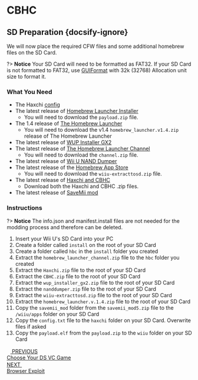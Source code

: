 # CBHC

## SD Preparation {docsify-ignore}

We will now place the required CFW files and some additional homebrew files on the SD Card.

?> **Notice**
    Your SD Card will need to be formatted as FAT32. If your SD Card is not formatted to FAT32, use [GUIFormat](http://www.ridgecrop.demon.co.uk/index.htm?guiformat.htm) with 32k (32768) Allocation unit size to format it.

### What You Need

- The Haxchi <a href="docs/files/config.txt" download>config</a>
- The latest release of [Homebrew Launcher Installer](https://github.com/wiiu-env/homebrew_launcher_installer/releases/latest)
  - You will need to download the `payload.zip` file.
- The 1.4 release of [The Homebrew Launcher](https://github.com/dimok789/homebrew_launcher/releases/tag/1.4)
  - You will need to download the v1.4 `homebrew_launcher.v1.4.zip` release of The Homebrew Launcher
- The latest release of [WUP Installer GX2](http://wiiubru.com/appstore/zips/wup_installer_gx2.zip)
- The latest release of [The Homebrew Launcher Channel](https://github.com/dimok789/homebrew_launcher/releases/latest)
  - You will need to download the `channel.zip` file.
- The latest release of [Wii U NAND Dumper](https://github.com/koolkdev/wiiu-nanddumper/releases/latest)
- The latest release of the [Homebrew App Store](https://github.com/vgmoose/hbas/releases/latest)
  - You will need to download the `wiiu-extracttosd.zip` file.
- The latest release of [Haxchi and CBHC](https://github.com/FIX94/haxchi/releases/latest)
  - Download both the Haxchi and CBHC .zip files.
- The latest release of [SaveMii mod](https://github.com/GabyPCgeeK/savemii/releases)

### Instructions

?> **Notice**
    The info.json and manifest.install files are not needed for the modding process and therefore can be deleted.
1. Insert your Wii U's SD Card into your PC
1. Create a folder called `install` on the root of your SD Card
1. Create a folder called `hbc` in the `install` folder you created
1. Extract the `homebrew_launcher_channel.zip` file to the `hbc` folder you created
1. Extract the `Haxchi.zip` file to the root of your SD Card
1. Extract the `CBHC.zip` file to the root of your SD Card
1. Extract the `wup_installer_gx2.zip` file to the root of your SD Card
1. Extract the `nanddumper.zip` file to the root of your SD Card
1. Extract the `wiiu-extracttosd.zip` file to the root of your SD Card
1. Extract the `homebrew_launcher.v.1.4.zip` file to the root of your SD Card
1. Copy the `savemii_mod` folder from the `savemii_mod5.zip` file to the `/wiiu/apps` folder on your SD Card
1. Copy the `config.txt` file to the `haxchi` folder on your SD Card. Overwrite files if asked
1. Copy the `payload.elf` from the `payload.zip` to the `wiiu` folder on your SD Card

<script src="https://cdn.jsdelivr.net/npm/docsify-pagination@2/dist/docsify-pagination.min.js"></script>
<div class="docsify-pagination-container">
<div class="pagination-item pagination-item--previous">
    <a href="#/user-guide/cbhc/ds-vc-choice">
    <div class="pagination-item-label">
        <svg class="icon" width="10" height="16" viewBox="0 0 10 16" xmlns="http://www.w3.org/2000/svg">
        <polyline fill="none" vector-effect="non-scaling-stroke" points="8,2 2,8 8,14"></polyline>
        </svg>
        <span>PREVIOUS</span>
    </div>
    <div class="pagination-item-title">Choose Your DS VC Game</div>
    </a>
</div>
<div class="pagination-item pagination-item--next">
    <a href="#/user-guide/cbhc/browser-exploit">
    <div class="pagination-item-label">
        <span>NEXT</span>
        <svg width="10" height="16" viewBox="0 0 10 16" xmlns="http://www.w3.org/2000/svg">
        <polyline fill="none" vector-effect="non-scaling-stroke" points="2,2 8,8 2,14"></polyline>
        </svg>
    </div>
    <div class="pagination-item-title">Browser Exploit</div>
    </a>
</div>
</div>